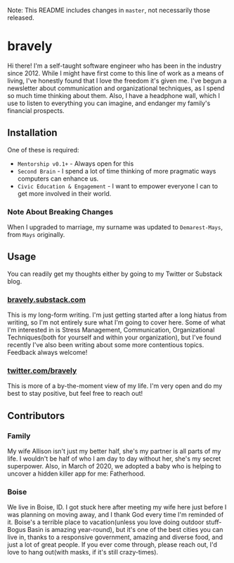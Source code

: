 Note: This README includes changes in `master`, not necessarily those released.

# bravely

Hi there! I'm a self-taught software engineer who has been in the industry since 2012. While I might have first come to this line of work as a means of living, I've honestly found that I love the freedom it's given me. I've begun a newsletter about communication and organizational techniques, as I spend so much time thinking about them. Also, I have a headphone wall, which I use to listen to everything you can imagine, and endanger my family's financial prospects.

## Installation

One of these is required:
* `Mentorship v0.1+` - Always open for this
* `Second Brain` - I spend a lot of time thinking of more pragmatic ways computers can enhance us.
* `Civic Education & Engagement` - I want to empower everyone I can to get more involved in their world.

### Note About Breaking Changes
When I upgraded to marriage, my surname was updated to `Demarest-Mays`, from `Mays` originally.


## Usage

You can readily get my thoughts either by going to my Twitter or Substack blog.

### [bravely.substack.com](https://bravely.substack.com)

This is my long-form writing. I'm just getting started after a long hiatus from writing, so I'm not entirely sure what I'm going to cover here. Some of what I'm interested in is Stress Management, Communication, Organizational Techniques(both for yourself and within your organization), but I've found recently I've also been writing about some more contentious topics. Feedback always welcome!

### [twitter.com/bravely](https://twitter.com/bravely)

This is more of a by-the-moment view of my life. I'm very open and do my best to stay positive, but feel free to reach out!

## Contributors

### Family

My wife Allison isn't just my better half, she's my partner is all parts of my life. I wouldn't be half of who I am day to day without her, she's my secret superpower. Also, in March of 2020, we adopted a baby who is helping to uncover a hidden killer app for me: Fatherhood.

### Boise

We live in Boise, ID. I got stuck here after meeting my wife here just before I was planning on moving away, and I thank God every time I'm reminded of it. Boise's a terrible place to vacation(unless you love doing outdoor stuff- Bogus Basin is amazing year-round), but it's one of the best cities you can live in, thanks to a responsive government, amazing and diverse food, and just a lot of great people. If you ever come through, please reach out, I'd love to hang out(with masks, if it's still crazy-times).